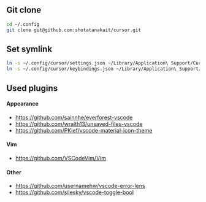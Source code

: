 ## Git clone

```sh
cd ~/.config
git clone git@github.com:shotatanakait/cursor.git
```
## Set symlink

```sh
ln -s ~/.config/cursor/settings.json ~/Library/Application\ Support/Cursor/User/settings.json
ln -s ~/.config/cursor/keybindings.json ~/Library/Application\ Support/Cursor/User/keybindings.json
```
## Used plugins

#### Appearance
- https://github.com/sainnhe/everforest-vscode
- https://github.com/wraith13/unsaved-files-vscode
- https://github.com/PKief/vscode-material-icon-theme

#### Vim
- https://github.com/VSCodeVim/Vim

#### Other
- https://github.com/usernamehw/vscode-error-lens
- https://github.com/silesky/vscode-toggle-bool
